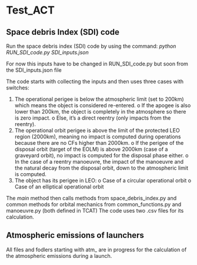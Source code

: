 # Test_ACT
## Space debris Index (SDI) code

Run the space debris index (SDI) code by using the command: _python RUN_SDI_code.py SDI_inputs.json_

For now this inputs have to be changed in RUN_SDI_code.py but soon from the SDI_inputs.json file

The code starts with collecting the inputs and then uses three cases with switches:
  1. The operational perigee is below the atmospheric limit (set to 200km) which means the object is considered re-entered.
    o If the apogee is also lower than 200km, the object is completely in the atmosphere so there is zero impact.
    o Else, it’s a direct reentry (only impacts from the reentry).
  2. The operational orbit perigee is above the limit of the protected LEO region (2000km), meaning no impact is computed during operations because there are no CFs higher than 2000km.
    o If the perigee of the disposal orbit (target of the EOLM) is above 2000km (case of a graveyard orbit), no impact is computed for the disposal phase either.
    o In the case of a reentry manoeuvre, the impact of the manoeuvre and the natural decay from the disposal orbit, down to the atmospheric limit is computed.
  3. The object has its perigee in LEO:
    o Case of a circular operational orbit
    o Case of an elliptical operational orbit

The _main_ method then calls methods from space_debris_index.py and common methods for orbital mechanics from common_functions.py and manoeuvre.py (both defined in TCAT)
The code uses two .csv files for its calculation. 

## Atmospheric emissions of launchers
All files and fodlers starting with atm_ are in progress for the calculation of the atmospheric emissions during a launch.
